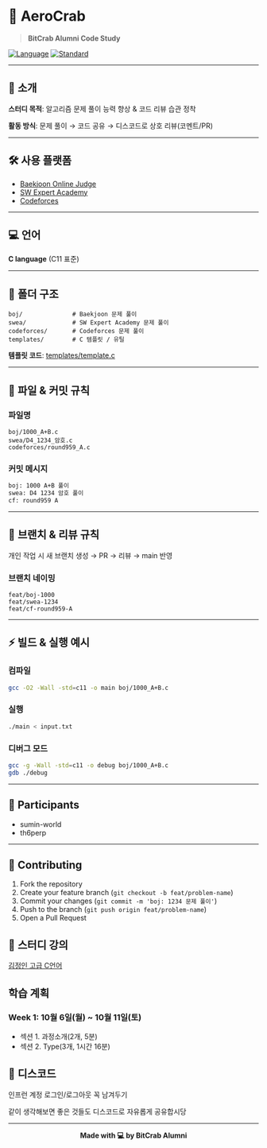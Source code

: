 # 🦀 AeroCrab

> **BitCrab Alumni Code Study**

[![Language](https://img.shields.io/badge/Language-C-00599C?style=flat-square&logo=c&logoColor=white)](https://en.cppreference.com/w/c)
[![Standard](https://img.shields.io/badge/Standard-C11-blue?style=flat-square)](https://en.cppreference.com/w/c/11)

---

## 📌 소개

**스터디 목적**: 알고리즘 문제 풀이 능력 향상 & 코드 리뷰 습관 정착

**활동 방식**: 문제 풀이 → 코드 공유 → 디스코드로 상호 리뷰(코멘트/PR)

---

## 🛠️ 사용 플랫폼

- [Baekjoon Online Judge](https://www.acmicpc.net/)
- [SW Expert Academy](https://swexpertacademy.com/)
- [Codeforces](https://codeforces.com/)

---

## 💻 언어

**C language** (C11 표준)

---

## 📂 폴더 구조

```
boj/              # Baekjoon 문제 풀이
swea/             # SW Expert Academy 문제 풀이
codeforces/       # Codeforces 문제 풀이
templates/        # C 템플릿 / 유틸
```

**템플릿 코드**: [templates/template.c](templates/template.c)

---

## 📝 파일 & 커밋 규칙

### 파일명

```
boj/1000_A+B.c
swea/D4_1234_암호.c
codeforces/round959_A.c
```

### 커밋 메시지

```bash
boj: 1000 A+B 풀이
swea: D4 1234 암호 풀이
cf: round959 A
```

---

## 🔀 브랜치 & 리뷰 규칙

개인 작업 시 새 브랜치 생성 → PR → 리뷰 → main 반영

### 브랜치 네이밍

```
feat/boj-1000
feat/swea-1234
feat/cf-round959-A
```

---

## ⚡ 빌드 & 실행 예시

### 컴파일

```bash
gcc -O2 -Wall -std=c11 -o main boj/1000_A+B.c
```

### 실행

```bash
./main < input.txt
```

### 디버그 모드

```bash
gcc -g -Wall -std=c11 -o debug boj/1000_A+B.c
gdb ./debug
```

---

## 👥 Participants

- sumin-world
- th6perp

---

## 🤝 Contributing

1. Fork the repository
2. Create your feature branch (`git checkout -b feat/problem-name`)
3. Commit your changes (`git commit -m 'boj: 1234 문제 풀이'`)
4. Push to the branch (`git push origin feat/problem-name`)
5. Open a Pull Request

## 📖 스터디 강의
[김정인 고급 C언어](https://www.inflearn.com/course/고급-c-언어)

## 학습 계획
### Week 1: 10월 6일(월) ~ 10월 11일(토)
- 섹션 1. 과정소개(2개, 5분)
- 섹션 2. Type(3개, 1시간 16분)

## 💬 디스코드
인프런 계정 로그인/로그아웃 꼭 남겨두기

같이 생각해보면 좋은 것들도 디스코드로 자유롭게 공유합시당

---

<div align="center">

**Made with 💻 by BitCrab Alumni**

</div>
